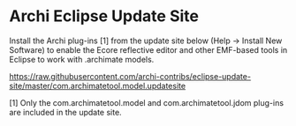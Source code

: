 Archi Eclipse Update Site
===================

Install the Archi plug-ins [1] from the update site below (Help -> Install New Software) to enable the Ecore reflective editor and other EMF-based tools in Eclipse to work with .archimate models.

https://raw.githubusercontent.com/archi-contribs/eclipse-update-site/master/com.archimatetool.model.updatesite

[1] Only the com.archimatetool.model and com.archimatetool.jdom plug-ins are included in the update site.
